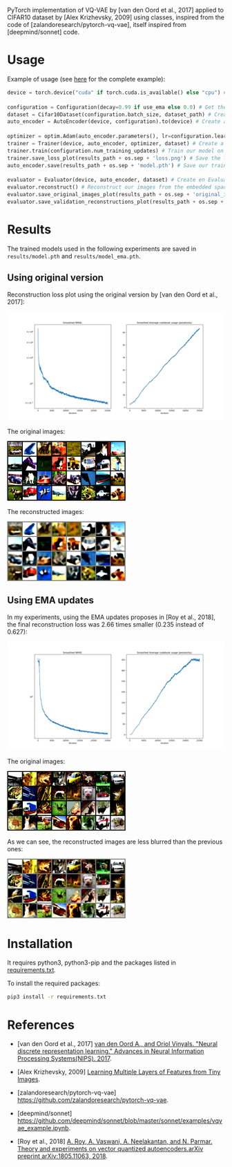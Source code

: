 PyTorch implementation of VQ-VAE by [van den Oord et al., 2017] applied to CIFAR10 dataset by [Alex Krizhevsky, 2009] using classes, inspired from the code of [zalandoresearch/pytorch-vq-vae], itself inspired from [deepmind/sonnet] code.

# Usage

Example of usage (see [here](src/main.py) for the complete example):
```py
device = torch.device("cuda" if torch.cuda.is_available() else "cpu") # Use GPU if cuda is available

configuration = Configuration(decay=0.99 if use_ema else 0.0) # Get the dataset and model hyperparameters
dataset = Cifar10Dataset(configuration.batch_size, dataset_path) # Create an instance of CIFAR10 dataset
auto_encoder = AutoEncoder(device, configuration).to(device) # Create an AutoEncoder model using our GPU device

optimizer = optim.Adam(auto_encoder.parameters(), lr=configuration.learning_rate, amsgrad=True) # Create an Adam optimizer instance
trainer = Trainer(device, auto_encoder, optimizer, dataset) # Create a trainer instance
trainer.train(configuration.num_training_updates) # Train our model on the CIFAR10 dataset
trainer.save_loss_plot(results_path + os.sep + 'loss.png') # Save the loss plot
auto_encoder.save(results_path + os.sep + 'model.pth') # Save our trained model

evaluator = Evaluator(device, auto_encoder, dataset) # Create en Evaluator instance to evaluate our trained model
evaluator.reconstruct() # Reconstruct our images from the embedded space
evaluator.save_original_images_plot(results_path + os.sep + 'original_images.png') # Save the original images for comparaison purpose
evaluator.save_validation_reconstructions_plot(results_path + os.sep + 'validation_images.png') # Reconstruct the decoded images and save them
```

# Results

The trained models used in the following experiments are saved in `results/model.pth` and `results/model_ema.pth`.

## Using original version

Reconstruction loss plot using the original version by [van den Oord et al., 2017]:

![alt text](results/loss.png)

The original images:

![alt text](results/original_images.png)

The reconstructed images:

![alt text](results/validation_images.png)

## Using EMA updates

In my experiments, using the EMA updates proposes in [Roy et al., 2018], the final reconstruction loss was 2.66 times smaller (0.235 instead of 0.627):

![alt text](results/loss_ema.png)

The original images:

![alt text](results/original_images_ema.png)

As we can see, the reconstructed images are less blurred than the previous ones:

![alt text](results/validation_images_ema.png)

# Installation

It requires python3, python3-pip and the packages listed in [requirements.txt](requirements.txt).

To install the required packages:
```bash
pip3 install -r requirements.txt
```

# References

* [van den Oord et al., 2017] [van den Oord A., and Oriol Vinyals. "Neural discrete representation learning." Advances in Neural Information Processing Systems(NIPS). 2017](https://arxiv.org/abs/1711.00937).

* [Alex Krizhevsky, 2009] [Learning Multiple Layers of Features from Tiny Images](https://www.cs.toronto.edu/~kriz/learning-features-2009-TR.pdf).

* [zalandoresearch/pytorch-vq-vae] https://github.com/zalandoresearch/pytorch-vq-vae.

* [deepmind/sonnet] https://github.com/deepmind/sonnet/blob/master/sonnet/examples/vqvae_example.ipynb.

* [Roy et al., 2018] [A. Roy, A. Vaswani, A. Neelakantan, and N. Parmar. Theory and experiments on vector quantized autoencoders.arXiv preprint arXiv:1805.11063, 2018](https://arxiv.org/abs/1805.11063).
